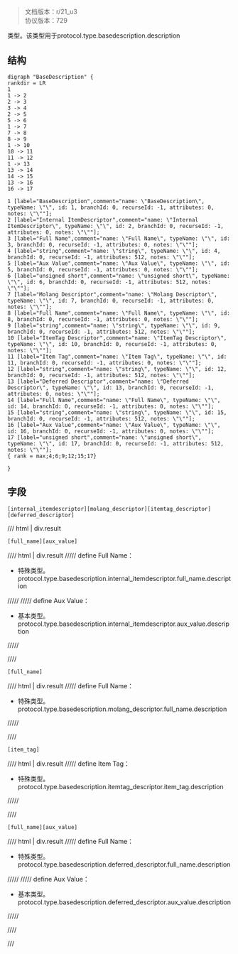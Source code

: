 # <!-- md:samp BaseDescription -->

> 文档版本：r/21_u3<br/>协议版本：729

<!-- md:samp BaseDescription -->类型。该类型用于protocol.type.basedescription.description

## 结构

```viz
digraph "BaseDescription" {
rankdir = LR
1
1 -> 2
2 -> 3
3 -> 4
2 -> 5
5 -> 6
1 -> 7
7 -> 8
8 -> 9
1 -> 10
10 -> 11
11 -> 12
1 -> 13
13 -> 14
14 -> 15
13 -> 16
16 -> 17

1 [label="BaseDescription",comment="name: \"BaseDescription\", typeName: \"\", id: 1, branchId: 0, recurseId: -1, attributes: 0, notes: \"\""];
2 [label="Internal ItemDescriptor",comment="name: \"Internal ItemDescriptor\", typeName: \"\", id: 2, branchId: 0, recurseId: -1, attributes: 0, notes: \"\""];
3 [label="Full Name",comment="name: \"Full Name\", typeName: \"\", id: 3, branchId: 0, recurseId: -1, attributes: 0, notes: \"\""];
4 [label="string",comment="name: \"string\", typeName: \"\", id: 4, branchId: 0, recurseId: -1, attributes: 512, notes: \"\""];
5 [label="Aux Value",comment="name: \"Aux Value\", typeName: \"\", id: 5, branchId: 0, recurseId: -1, attributes: 0, notes: \"\""];
6 [label="unsigned short",comment="name: \"unsigned short\", typeName: \"\", id: 6, branchId: 0, recurseId: -1, attributes: 512, notes: \"\""];
7 [label="Molang Descriptor",comment="name: \"Molang Descriptor\", typeName: \"\", id: 7, branchId: 0, recurseId: -1, attributes: 0, notes: \"\""];
8 [label="Full Name",comment="name: \"Full Name\", typeName: \"\", id: 8, branchId: 0, recurseId: -1, attributes: 0, notes: \"\""];
9 [label="string",comment="name: \"string\", typeName: \"\", id: 9, branchId: 0, recurseId: -1, attributes: 512, notes: \"\""];
10 [label="ItemTag Descriptor",comment="name: \"ItemTag Descriptor\", typeName: \"\", id: 10, branchId: 0, recurseId: -1, attributes: 0, notes: \"\""];
11 [label="Item Tag",comment="name: \"Item Tag\", typeName: \"\", id: 11, branchId: 0, recurseId: -1, attributes: 0, notes: \"\""];
12 [label="string",comment="name: \"string\", typeName: \"\", id: 12, branchId: 0, recurseId: -1, attributes: 512, notes: \"\""];
13 [label="Deferred Descriptor",comment="name: \"Deferred Descriptor\", typeName: \"\", id: 13, branchId: 0, recurseId: -1, attributes: 0, notes: \"\""];
14 [label="Full Name",comment="name: \"Full Name\", typeName: \"\", id: 14, branchId: 0, recurseId: -1, attributes: 0, notes: \"\""];
15 [label="string",comment="name: \"string\", typeName: \"\", id: 15, branchId: 0, recurseId: -1, attributes: 512, notes: \"\""];
16 [label="Aux Value",comment="name: \"Aux Value\", typeName: \"\", id: 16, branchId: 0, recurseId: -1, attributes: 0, notes: \"\""];
17 [label="unsigned short",comment="name: \"unsigned short\", typeName: \"\", id: 17, branchId: 0, recurseId: -1, attributes: 512, notes: \"\""];
{ rank = max;4;6;9;12;15;17}

}

```

## 字段

```title='BaseDescription'
[internal_itemdescriptor][molang_descriptor][itemtag_descriptor][deferred_descriptor]
```

/// html | div.result
```title='Internal ItemDescriptor'
[full_name][aux_value]
```

//// html | div.result
///// define
Full Name：[<!-- md:samp string -->](../types/string.md)

- 特殊类型。protocol.type.basedescription.internal_itemdescriptor.full_name.description


/////
///// define
Aux Value：<!-- md:samp unsigned short -->

- 基本类型。protocol.type.basedescription.internal_itemdescriptor.aux_value.description


/////

////
```title='Molang Descriptor'
[full_name]
```

//// html | div.result
///// define
Full Name：[<!-- md:samp string -->](../types/string.md)

- 特殊类型。protocol.type.basedescription.molang_descriptor.full_name.description


/////

////
```title='ItemTag Descriptor'
[item_tag]
```

//// html | div.result
///// define
Item Tag：[<!-- md:samp string -->](../types/string.md)

- 特殊类型。protocol.type.basedescription.itemtag_descriptor.item_tag.description


/////

////
```title='Deferred Descriptor'
[full_name][aux_value]
```

//// html | div.result
///// define
Full Name：[<!-- md:samp string -->](../types/string.md)

- 特殊类型。protocol.type.basedescription.deferred_descriptor.full_name.description


/////
///// define
Aux Value：<!-- md:samp unsigned short -->

- 基本类型。protocol.type.basedescription.deferred_descriptor.aux_value.description


/////

////

///

